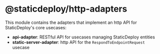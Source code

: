 # @staticdeploy/http-adapters

This module contains the adapters that implement an http API for StaticDeploy's
core usecases:

- **api-adapter**: RESTful API for usecases managing StaticDeploy entities
- **static-server-adapter**: http API for the `RespondToEndpointRequest` usecase
